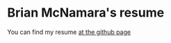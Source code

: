 # Brian McNamara's resume

You can find my resume [at the github page](https://brian-mcnamara.github.io/resume/)
